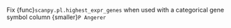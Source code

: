 Fix {func}`scanpy.pl.highest_expr_genes` when used with a categorical gene symbol column {smaller}`P Angerer`
